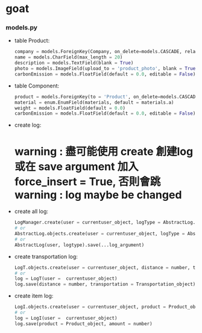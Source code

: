 # goat

### models.py
- table Product:
  
  ```python
  company = models.ForeignKey(Company, on_delete=models.CASCADE, related_name = 'products',null = True)
  name = models.CharField(max_length = 20)
  description = models.TextField(blank = True)
  photo = models.ImageField(upload_to = 'product_photo', blank = True)
  carbonEmission = models.FloatField(default = 0.0, editable = False)# sum of component's carbonEmission
  ```
- table Component:
  
  ```python
  product = models.ForeignKey(to = 'Product', on_delete=models.CASCADE, related_name = 'components',null = True)
  material = enum.EnumField(materials, default = materials.a)
  weight = models.FloatField(default = 0.0)
  carbonEmission = models.FloatField(default = 0.0, editable = False)
  ```
- create log:
  # warning : 盡可能使用 create 創建log 或在 save argument 加入 force_insert = True, 否則會跳 warning : log maybe be changed
  
- create all log:

  ```python
  LogManager.create(user = currentuser_object, logType = AbstractLog.LogType_member, ...log_argument)
  # or
  AbstractLog.objects.create(user = currentuser_object, logType = AbstractLog.LogType_member, ...log_argument)
  # or
  AbstractLog(user, logtype).save(...log_argument)
  ```
- create transportation log:

  ```python
  LogT.objects.create(user = currentuser_object, distance = number, transportation = Transportation_object)
  # or
  log = LogT(user =  currentuser_object)
  log.save(distance = number, transportation = Transportation_object)
  ```
- create item log:

  ```python
  LogI.objects.create(user = currentuser_object, product = Product_object, amount = number)
  # or
  log = LogI(user =  currentuser_object)
  log.save(product = Product_object, amount = number)
  ```
